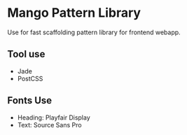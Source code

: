 # Mango Pattern Library

Use for fast scaffolding pattern library for frontend webapp.

## Tool use

* Jade
* PostCSS

## Fonts Use

* Heading: Playfair Display
* Text: Source Sans Pro

